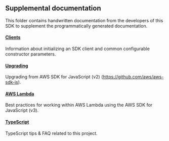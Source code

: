 ## Supplemental documentation

This folder contains handwritten documentation from the developers of this SDK to supplement the programmatically generated documentation.

#### [Clients](./CLIENTS.md)

Information about initializing an SDK client and common configurable constructor parameters.

#### [Upgrading](../UPGRADING.md)

Upgrading from AWS SDK for JavaScript (v2) (https://github.com/aws/aws-sdk-js).

#### [AWS Lambda](./AWS_LAMBDA.md)

Best practices for working within AWS Lambda using the AWS SDK for JavaScript (v3).

#### [TypeScript](./TYPESCRIPT.md)

TypeScript tips & FAQ related to this project.
